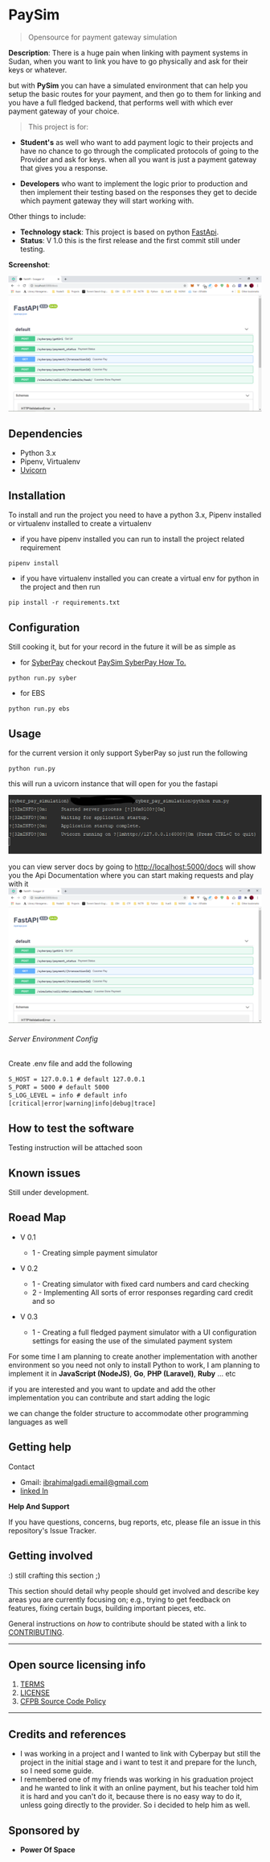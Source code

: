 # PaySim

> Opensource for payment gateway simulation

**Description**:  There is a huge pain when linking with payment
systems in Sudan, when you want to link you have to go physically
and ask for their keys or whatever.

but with **PySim** you can have a simulated environment that can
help you setup the basic routes for your payment, and then go to
them for linking and you have a full fledged backend, that performs
well with which ever payment gateway of your choice.

> This project is for:

- **Student's** as well who want to add payment logic
to their projects and have no chance to go through the complicated
protocols of going to the Provider and ask for keys. when all you 
want is just a payment gateway that gives you a response.

- **Developers** who want to implement the logic prior to production
and then implement their testing based on the responses they get to 
decide which payment gateway they will start working with.

 

Other things to include:

  - **Technology stack**: This project is based on python 
  [FastApi](https://fastapi.tiangolo.com/).
  - **Status**:  V 1.0 this is the first release and the first commit 
  still under testing.

**Screenshot**: 

![](./assets/server_docs.png)


## Dependencies

- Python 3.x
- Pipenv, Virtualenv
- [Uvicorn](https://www.uvicorn.org/)

## Installation

To install and run the project you need to have a python 3.x, 
Pipenv installed or virtualenv installed to create a virtualenv

- if you have pipenv installed you can run to install the 
project related  requirement
```
pipenv install
```

- if you have virtualenv installed you can create a virtual env 
for python in the project and then run
```
pip install -r requirements.txt
```

## Configuration

Still cooking it, but for your record in the future it will 
be as simple as
- for [SyberPay](https://www.syberpay.com/) checkout [PaySim SyberPay How To.](./SyberPay.md)
```
python run.py syber

```

- for EBS
```
python run.py ebs

```

## Usage

for the current version it only support SyberPay so just
run the following
```
python run.py
```
this will run a uvicorn instance that will open for you the fastapi

![](./assets/server_running.png)

you can view server docs by going to 
[http://localhost:5000/docs](http://localhost:5000/docs) will show you
the Api Documentation where you can start making requests and play with 
it
![](./assets/server_docs.png)

###### Server Environment Config

Create .env file and add the following
```
S_HOST = 127.0.0.1 # default 127.0.0.1
S_PORT = 5000 # default 5000 
S_LOG_LEVEL = info # default info [critical|error|warning|info|debug|trace]
```

## How to test the software

Testing instruction will be attached soon

## Known issues

Still under development.


## Roead Map

* V 0.1
  - 1 - Creating simple payment simulator

* V 0.2
  - 1 - Creating simulator with fixed card numbers and card checking
  - 2 - Implementing All sorts of error responses regarding card credit 
  and so

* V 0.3
  - 1 - Creating a full fledged payment simulator with a UI configuration settings 
  for easing the use of the simulated payment system

For some time I am planning to create another implementation with another 
environment so you need not only to install Python to work, I am planning to
implement it in **JavaScript (NodeJS)**, **Go**, **PHP (Laravel)**, **Ruby**
... etc

if you are interested and you want to update and add the other 
implementation you can contribute and start adding the logic

we can change the folder structure to accommodate other programming languages as
well

## Getting help

Contact 
- Gmail: ibrahimalgadi.email@gmail.com
- [linked In](https://www.linkedin.com/in/ibrahim-algadi-270503192)

**Help And Support**

If you have questions, concerns, bug reports, 
etc, please file an issue in this repository's 
Issue Tracker.

## Getting involved

:) still crafting this section ;)

This section should detail why people should get involved and describe key areas you are
currently focusing on; e.g., trying to get feedback on features, fixing certain bugs, building
important pieces, etc.

General instructions on _how_ to contribute should be stated with a link to [CONTRIBUTING](CONTRIBUTING.md).


----

## Open source licensing info
1. [TERMS](TERMS.md)
2. [LICENSE](LICENSE)
3. [CFPB Source Code Policy](https://github.com/cfpb/source-code-policy/)


----

## Credits and references 
- I was working in a project and I wanted to link with Cyberpay
but still the project in the initial stage and i want to test
it and prepare for the lunch, so I need some guide.
- I remembered one of my friends was working in his graduation
project and he wanted to link it with an online payment, but his 
teacher told him it is hard and you can't do it, because there is 
no easy way to do it, unless going directly to the provider. So i
decided to help him as well.


## Sponsored by 
- **Power Of Space**